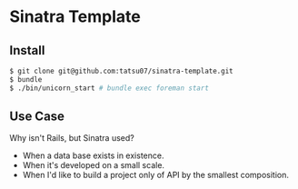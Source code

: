 # Sinatra Template

## Install

```bash
$ git clone git@github.com:tatsu07/sinatra-template.git
$ bundle
$ ./bin/unicorn_start # bundle exec foreman start
```

## Use Case
Why isn't Rails, but Sinatra used?
- When a data base exists in existence.
- When it's developed on a small scale.
-  When I'd like to build a project only of API by the smallest composition.
